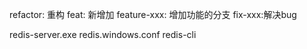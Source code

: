 refactor: 重构
feat: 新增加
feature-xxx: 增加功能的分支
fix-xxx:解决bug

redis-server.exe redis.windows.conf
redis-cli